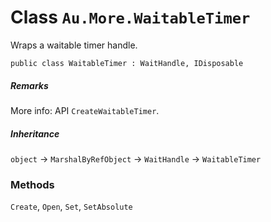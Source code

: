 # Class `Au.More.WaitableTimer`

Wraps a waitable timer handle.

```
public class WaitableTimer : WaitHandle, IDisposable
```

##### Remarks

More info: API `CreateWaitableTimer`.

##### Inheritance

`object` → `MarshalByRefObject` → `WaitHandle` → `WaitableTimer`

### Methods

`Create`, `Open`, `Set`, `SetAbsolute`